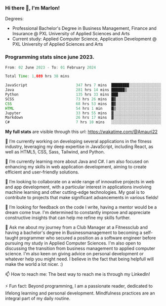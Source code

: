 
### Hi there 👋, I'm Marlon!

Degrees: 
- Professional Bachelor's Degree in Business Management, Finance and Insurance @ PXL University of Applied Sciences and Arts
- Current study: Applied Computer Science, Application Development @ PXL University of Applied Sciences and Arts

### Programming stats since june 2023.
<!--START_SECTION:waka-->

```java
From: 02 June 2023 - To: 01 February 2024

Total Time: 1,089 hrs 38 mins

JavaScript                      347 hrs 7 mins  ████████░░░░░░░░░░░░░░░░░   31.78 %
Java                            281 hrs 14 mins ██████▒░░░░░░░░░░░░░░░░░░   25.75 %
Python                          135 hrs 33 mins ███░░░░░░░░░░░░░░░░░░░░░░   12.41 %
SCSS                            73 hrs 26 mins  █▓░░░░░░░░░░░░░░░░░░░░░░░   06.72 %
CSS                             68 hrs 53 mins  █▓░░░░░░░░░░░░░░░░░░░░░░░   06.31 %
HTML                            54 hrs 1 min    █▒░░░░░░░░░░░░░░░░░░░░░░░   04.95 %
Jupyter                         33 hrs 55 mins  ▓░░░░░░░░░░░░░░░░░░░░░░░░   03.11 %
Markdown                        26 hrs 17 mins  ▓░░░░░░░░░░░░░░░░░░░░░░░░   02.41 %
C#                              7 hrs 10 mins   ░░░░░░░░░░░░░░░░░░░░░░░░░   00.66 %
```

<!--END_SECTION:waka-->
**My full stats** are visible through this url: https://wakatime.com/@Amauri22



🔭 I’m currently working on developing several applications in the fitness industry, leveraging my deep expertise in JavaScript, including React, as well as HTML5, CSS, Sass, Tailwind, and Python.

🌱 I’m currently learning more about Java and C#. I am also focused on enhancing my skills in web application development, aiming to create efficient and user-friendly solutions.

👯 I’m looking to collaborate on a wide range of innovative projects in web and app development, with a particular interest in applications involving machine learning and other cutting-edge technologies. My goal is to contribute to projects that make significant advancements in various fields!

🤔 I’m looking for feedback on the code I write, having a mentor would be a dream come true. I'm determined to constantly improve and appreciate constructive insights that can help me refine my skills further.

💬 Ask me about my journey from a Club Manager at a Fitnessclub and having a bachelor's degree in Businessmanagement to becoming a self-taught programmer who secured a position as a software engineer before pursuing my study in Applied Computer Sciences. I'm also open to discussing the transition from business management to applied computer science. I'm also keen on giving advice on personal development or whatever help you might need. I believe in the fact that being helpfull will make the world a lot nicer. :)

📫 How to reach me: The best way to reach me is through my LinkedIn!

⚡ Fun fact: Beyond programming, I am a passionate reader, dedicated to lifelong learning and personal development. Mindfulness practices are an integral part of my daily routine.


